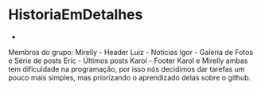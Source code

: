 # HistoriaEmDetalhes
-
Membros do grupo:
Mirelly - Header
Luiz - Noticias
Igor - Galeria de Fotos e Série de posts
Eric - Últimos posts
Karol - Footer
Karol e Mirelly ambas tem dificuldade na programação, por isso nós decidimos dar tarefas um pouco mais simples, mas priorizando o aprendizado delas sobre o github.
